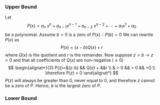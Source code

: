 ### Upper Bound

Let 
$$
P(x)=a_n\ x^n+a_{n-1}x^{n-1}+a_{n-2}\ x^{n-2} + \cdots + a_{1}x^{1}+a_{0}
$$
be a polynomial. Assume $b>0$ is a zero of $P(x) \ \therefore P(b)=0$
We can rewrite $P(x)$ as
$$
P(x)=(x-b)Q(x)+r
$$
where $Q(x)$ is the quotient and $r$ is the remainder.
Now suppose $z>b \to z>0$ and that all coefficients of $Q(x)$ are non-negative $(\ge0)$
$$
\begin{alignat*}{3}
P(z)=&(z-b) && Q(z) + &&r \\
& > 0 && > 0 && >0 \\
\therefore P(z) > 0
\end{alignat*}
$$
$P(z)$ will always be greater than $0$, never equal to $0$, and therefore $z$ cannot be a zero of $P$. Hence, $b$ is the largest zero of $P$.


### Lower Bound
